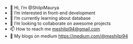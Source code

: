 - 👋 Hi, I’m @ShilpiMaurya
- 👀 I’m interested in front-end development
- 🌱 I’m currently learning about database
- 💞️ I’m looking to collaborate on awesome projects
- 📫 How to reach me meshilpi94@gmail.com
- :blue_book:  My blogs on medium https://medium.com/@meshilpi94

<!---
ShilpiMaurya/ShilpiMaurya is a ✨ special ✨ repository because its `README.md` (this file) appears on your GitHub profile.
You can click the Preview link to take a look at your changes.
--->
